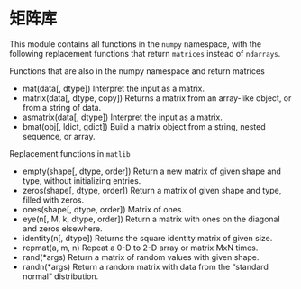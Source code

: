 # 矩阵库

This module contains all functions in the ``numpy`` namespace, with the following replacement functions that return ``matrices`` instead of ``ndarrays``.

Functions that are also in the numpy namespace and return matrices

- mat(data[, dtype])	Interpret the input as a matrix.
- matrix(data[, dtype, copy])	Returns a matrix from an array-like object, or from a string of data.
- asmatrix(data[, dtype])	Interpret the input as a matrix.
- bmat(obj[, ldict, gdict])	Build a matrix object from a string, nested sequence, or array.

Replacement functions in ``matlib``

- empty(shape[, dtype, order])	Return a new matrix of given shape and type, without initializing entries.
- zeros(shape[, dtype, order])	Return a matrix of given shape and type, filled with zeros.
- ones(shape[, dtype, order])	Matrix of ones.
- eye(n[, M, k, dtype, order])	Return a matrix with ones on the diagonal and zeros elsewhere.
- identity(n[, dtype])	Returns the square identity matrix of given size.
- repmat(a, m, n)	Repeat a 0-D to 2-D array or matrix MxN times.
- rand(*args)	Return a matrix of random values with given shape.
- randn(*args)	Return a random matrix with data from the “standard normal” distribution.
